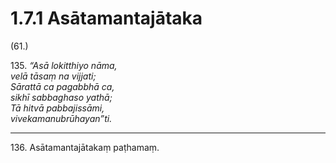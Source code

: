 

# 1.7.1 Asātamantajātaka




(61.)

135\. _“Asā lokitthiyo nāma,_  
_velā tāsaṃ na vijjati;_  
_Sārattā ca pagabbhā ca,_  
_sikhī sabbaghaso yathā;_  
_Tā hitvā pabbajissāmi,_  
_vivekamanubrūhayan”ti._  


---

136\. Asātamantajātakaṃ paṭhamaṃ.





